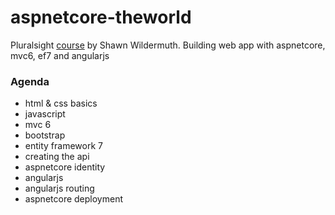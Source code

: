 # aspnetcore-theworld
Pluralsight [course](https://app.pluralsight.com/library/courses/aspdotnet-5-ef7-bootstrap-angular-web-app/table-of-contents) by Shawn Wildermuth.  Building web app with aspnetcore, mvc6, ef7 and angularjs

### Agenda
- html & css basics
- javascript
- mvc 6
- bootstrap
- entity framework 7
- creating the api
- aspnetcore identity
- angularjs
- angularjs routing
- aspnetcore deployment
